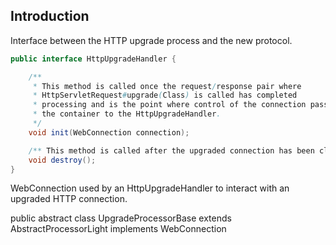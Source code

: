 ## Introduction



Interface between the HTTP upgrade process and the new protocol.
```java
public interface HttpUpgradeHandler {

    /**
     * This method is called once the request/response pair where
     * HttpServletRequest#upgrade(Class) is called has completed
     * processing and is the point where control of the connection passes from
     * the container to the HttpUpgradeHandler.
     */
    void init(WebConnection connection);

    /** This method is called after the upgraded connection has been closed. */
    void destroy();
}
```

WebConnection used by an HttpUpgradeHandler to interact with an upgraded HTTP connection.



public abstract class UpgradeProcessorBase extends AbstractProcessorLight implements WebConnection